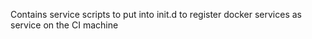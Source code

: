 Contains service scripts to put into init.d to register docker services as service on the CI machine



